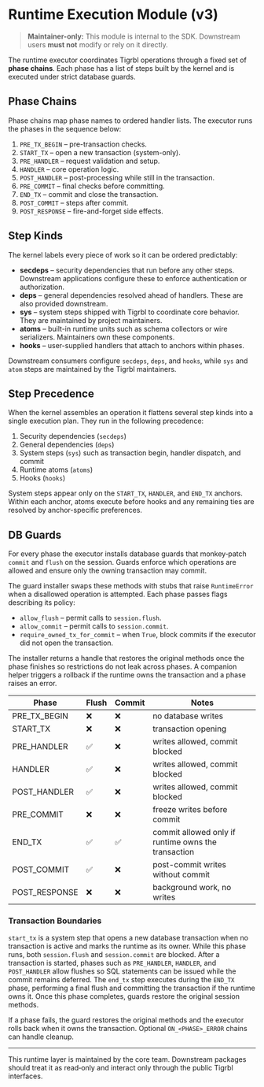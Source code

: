 # Runtime Execution Module (v3)

> **Maintainer-only:** This module is internal to the SDK. Downstream users **must not** modify or rely on it directly.

The runtime executor coordinates Tigrbl operations through a fixed set of **phase chains**. Each phase has a list of steps built by the kernel and is executed under strict database guards.

## Phase Chains

Phase chains map phase names to ordered handler lists. The executor runs the phases in the sequence below:

1. `PRE_TX_BEGIN` – pre-transaction checks.
2. `START_TX` – open a new transaction (system-only).
3. `PRE_HANDLER` – request validation and setup.
4. `HANDLER` – core operation logic.
5. `POST_HANDLER` – post-processing while still in the transaction.
6. `PRE_COMMIT` – final checks before committing.
7. `END_TX` – commit and close the transaction.
8. `POST_COMMIT` – steps after commit.
9. `POST_RESPONSE` – fire-and-forget side effects.

## Step Kinds

The kernel labels every piece of work so it can be ordered predictably:

- **secdeps** – security dependencies that run before any other steps. Downstream
  applications configure these to enforce authentication or authorization.
- **deps** – general dependencies resolved ahead of handlers. These are also
  provided downstream.
- **sys** – system steps shipped with Tigrbl to coordinate core behavior. They
  are maintained by project maintainers.
- **atoms** – built-in runtime units such as schema collectors or wire
  serializers. Maintainers own these components.
- **hooks** – user-supplied handlers that attach to anchors within phases.

Downstream consumers configure `secdeps`, `deps`, and `hooks`, while `sys` and
`atom` steps are maintained by the Tigrbl maintainers.

## Step Precedence

When the kernel assembles an operation it flattens several step kinds into a
single execution plan. They run in the following precedence:

1. Security dependencies (`secdeps`)
2. General dependencies (`deps`)
3. System steps (`sys`) such as transaction begin, handler dispatch, and commit
4. Runtime atoms (`atoms`)
5. Hooks (`hooks`)

System steps appear only on the `START_TX`, `HANDLER`, and `END_TX` anchors. Within
each anchor, atoms execute before hooks and any remaining ties are resolved by
anchor-specific preferences.

## DB Guards

For every phase the executor installs database guards that monkey‑patch
`commit` and `flush` on the session. Guards enforce which operations are
allowed and ensure only the owning transaction may commit.

The guard installer swaps these methods with stubs that raise
`RuntimeError` when a disallowed operation is attempted. Each phase passes
flags describing its policy:

- `allow_flush` – permit calls to `session.flush`.
- `allow_commit` – permit calls to `session.commit`.
- `require_owned_tx_for_commit` – when `True`, block commits if the
  executor did not open the transaction.

The installer returns a handle that restores the original methods once the
phase finishes so restrictions do not leak across phases. A companion
helper triggers a rollback if the runtime owns the transaction and a phase
raises an error.

| Phase | Flush | Commit | Notes |
|-------|-------|--------|-------|
| PRE_TX_BEGIN | ❌ | ❌ | no database writes |
| START_TX | ❌ | ❌ | transaction opening |
| PRE_HANDLER | ✅ | ❌ | writes allowed, commit blocked |
| HANDLER | ✅ | ❌ | writes allowed, commit blocked |
| POST_HANDLER | ✅ | ❌ | writes allowed, commit blocked |
| PRE_COMMIT | ❌ | ❌ | freeze writes before commit |
| END_TX | ✅ | ✅ | commit allowed only if runtime owns the transaction |
| POST_COMMIT | ✅ | ❌ | post-commit writes without commit |
| POST_RESPONSE | ❌ | ❌ | background work, no writes |

### Transaction Boundaries

`start_tx` is a system step that opens a new database transaction when
no transaction is active and marks the runtime as its owner. While this
phase runs, both `session.flush` and `session.commit` are blocked. After a
transaction is started, phases such as `PRE_HANDLER`, `HANDLER`, and
`POST_HANDLER` allow flushes so SQL statements can be issued while the
commit remains deferred. The `end_tx` step executes during the `END_TX`
phase, performing a final flush and committing the transaction if the
runtime owns it. Once this phase completes, guards restore the original
session methods.

If a phase fails, the guard restores the original methods and the executor rolls back when it owns the transaction. Optional `ON_<PHASE>_ERROR` chains can handle cleanup.

---

This runtime layer is maintained by the core team. Downstream packages should treat it as read‑only and interact only through the public Tigrbl interfaces.

